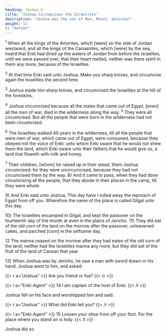 ```yaml
---
heading: Joshua 5
title: "Joshua Circumcises the Israelites"
description: "Joshua was the son of Nun, Moses’ minister"
weight: 12
c: "maroon"
---
```



<sup>1</sup> When all the kings of the Amorites, which [were] on the side of Jordan westward, and
all the kings of the Canaanites, which [were] by the sea, heard that Enki had dried up the waters of Jordan from before the Israelites, until we were passed over, that their heart melted, neither was there spirit in them any more, because of the Israelites.

<sup>2</sup> At that time Enki said unto Joshua, Make you sharp knives, and circumcise again the Israelites the second time. 

<sup>3</sup> Joshua made him sharp knives, and circumcised the Israelites at the hill of the foreskins. 

<sup>4</sup> Joshua circumcised because all the males that came out of Egypt, [even] all the men of war, died in the wilderness along the way. <sup>5</sup> They were all circumcised. But all the people that were born in the wilderness had not been circumcised. 

<sup>6</sup> The Israelites walked 40 years in the wilderness, till all the people that were men of war, which came out of Egypt, were consumed, because they obeyed not the voice of Enki: unto whom Enki sware that he would not shew them the land, which Enki sware unto their
fathers that he would give us, a land that floweth with milk
and honey. 

<sup>7</sup> Their children, [whom] he raised up in their stead, them Joshua circumcised: for they were uncircumcised, because they had not circumcised them by the way. 8} And it came to pass, when they had done circumcising all the people, that they abode in their places
in the camp, till they were whole. 


9} And Enki said unto Joshua, This day have I rolled away the reproach of
Egypt from off you. Wherefore the name of the place is
called Gilgal unto this day.

10} The Israelites encamped in Gilgal, and kept the passover on the fourteenth day of the month at even in the plains of Jericho. 11} They did eat of the old corn of the land on the morrow after the passover, unleavened cakes, and parched [corn] in the selfsame day.

12 The manna ceased on the morrow after they had eaten of the old corn of the land; neither had the Israelites manna any more; but they did eat of the fruit of the land of Canaan that year.

13} When Joshua was by Jericho, he saw a man with sword drawn in his hand. Joshua went to him, and asked:

{{< r a="Joshua" >}}
Are you friend or foe?
{{< /r >}}

{{< l a="Enki-Agent" >}}
14 I am captain of the host of Enki. 
{{< /l >}}

Joshua fell on his face and worshipped him and said:

{{< r a="Joshua" >}}
What did Enki tell you? 
{{< /r >}}


{{< l a="Enki-Agent" >}}
15 Loosen your shoe from off your foot. For the place where you stand on is holy.
{{< /l >}}


Joshua did so.

